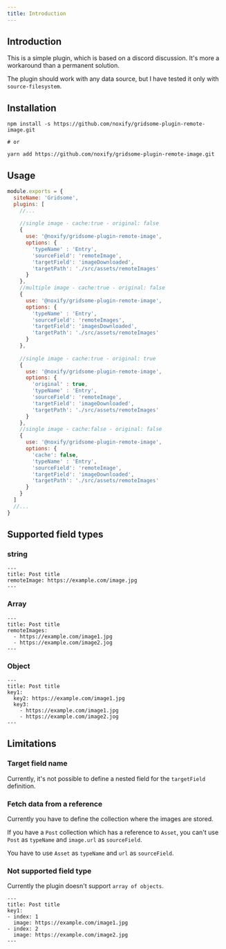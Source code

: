 ```yaml
---
title: Introduction
---
```


## Introduction

This is a simple plugin, which is based on a discord discussion.
It's more a workaround than a permanent solution.

The plugin should work with any data source, but I have tested it only with `source-filesystem`.

## Installation

```shell
npm install -s https://github.com/noxify/gridsome-plugin-remote-image.git

# or

yarn add https://github.com/noxify/gridsome-plugin-remote-image.git
```


## Usage

```js:title=gridsome.config.js
module.exports = {
  siteName: 'Gridsome',
  plugins: [
    //...
    
    //single image - cache:true - original: false
    {
      use: '@noxify/gridsome-plugin-remote-image',
      options: {
        'typeName' : 'Entry',
        'sourceField': 'remoteImage',
        'targetField': 'imageDownloaded',
        'targetPath': './src/assets/remoteImages'
      }
    },
    //multiple image - cache:true - original: false
    {
      use: '@noxify/gridsome-plugin-remote-image',
      options: {
        'typeName' : 'Entry',
        'sourceField': 'remoteImages',
        'targetField': 'imagesDownloaded',
        'targetPath': './src/assets/remoteImages'
      }
    },
    
    //single image - cache:true - original: true
    {
      use: '@noxify/gridsome-plugin-remote-image',
      options: {
        'original' : true,
        'typeName' : 'Entry',
        'sourceField': 'remoteImage',
        'targetField': 'imageDownloaded',
        'targetPath': './src/assets/remoteImages'
      }
    },
    //single image - cache:false - original: false
    {
      use: '@noxify/gridsome-plugin-remote-image',
      options: {
        'cache': false,
        'typeName' : 'Entry',
        'sourceField': 'remoteImage',
        'targetField': 'imageDownloaded',
        'targetPath': './src/assets/remoteImages'
      }
    }
  ]
  //...
}
```

## Supported field types

### string

```
---
title: Post title
remoteImage: https://example.com/image.jpg
---
```

### Array

```
---
title: Post title
remoteImages: 
  - https://example.com/image1.jpg
  - https://example.com/image2.jog
---
```

### Object

```
---
title: Post title
key1: 
  key2: https://example.com/image1.jpg
  key3: 
    - https://example.com/image1.jpg
    - https://example.com/image2.jog
---
```

## Limitations

### Target field name

Currently, it's not possible to define a nested field for the `targetField` definition.

### Fetch data from a reference

Currently you have to define the collection where the images are stored.

If you have a `Post` collection which has a reference to `Asset`, you can't use `Post` as `typeName` and `image.url` as `sourceField`.

You have to use `Asset` as `typeName` and `url` as `sourceField`.

### Not supported field type

Currently the plugin doesn't support `array of objects`.

```
---
title: Post title
key1:
- index: 1
  image: https://example.com/image1.jpg
- index: 2
  image: https://example.com/image2.jpg
---
```

